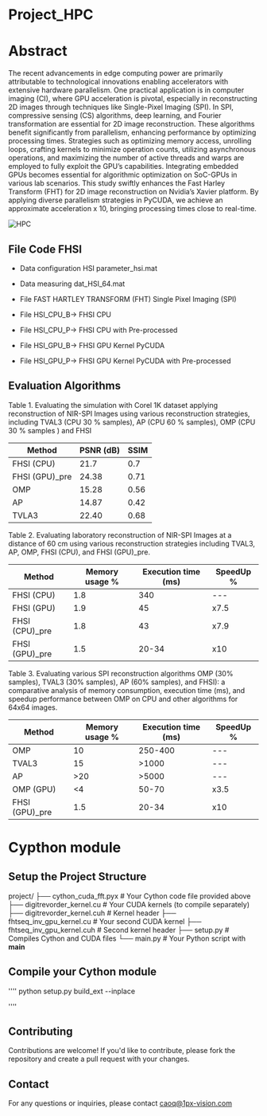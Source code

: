 # Project_HPC

# Abstract

The recent advancements in edge computing power are primarily attributable to technological innovations enabling accelerators with extensive hardware parallelism. One practical application is in computer imaging (CI), where GPU acceleration is pivotal, especially in reconstructing 2D images through techniques like Single-Pixel Imaging (SPI). In SPI, compressive sensing (CS) algorithms, deep learning, and Fourier transformation are essential for 2D image reconstruction. These algorithms benefit significantly from parallelism, enhancing performance by optimizing processing times. Strategies such as optimizing memory access, unrolling loops, crafting kernels to minimize operation counts, utilizing asynchronous operations, and maximizing the number of active threads and warps are employed to fully exploit the GPU’s capabilities. Integrating embedded GPUs becomes essential for algorithmic optimization on SoC-GPUs in various lab scenarios. This study swiftly enhances the Fast Harley Transform (FHT) for 2D image reconstruction on Nvidia’s Xavier platform. By applying diverse parallelism strategies in PyCUDA, we achieve an approximate acceleration x 10, bringing processing times close to real-time.

![HPC](https://github.com/1Px-Vision/Project_HPC/assets/150855410/13bd4b32-6cbf-4291-bde1-ae11de2b72e6)

## File Code FHSI
* Data configuration HSI parameter_hsi.mat
* Data measuring dat_HSI_64.mat

* File FAST HARTLEY TRANSFORM (FHT) Single Pixel Imaging (SPI)
* File HSI_CPU_B-> FHSI CPU  
* File HSI_CPU_P-> FHSI CPU with Pre-processed

* File HSI_GPU_B-> FHSI GPU Kernel PyCUDA  
* File HSI_GPU_P-> FHSI GPU Kernel PyCUDA with Pre-processed    

## Evaluation Algorithms 

Table 1. Evaluating the simulation with Corel 1K dataset applying reconstruction of NIR-SPI Images using various reconstruction strategies, including TVAL3 (CPU 30 % samples), AP (CPU 60 % samples), OMP (CPU 30 % samples ) and FHSI

| Method  | PSNR (dB) |SSIM |
| ------------- | ------------- |------------- |
| FHSI (CPU)  | 21.7  |0.7  |
| FHSI (GPU)_pre  | 24.38  |0.71  |
| OMP  | 15.28  |0.56  |
|AP  | 14.87  |0.42  |
| TVLA3  | 22.40  |0.68 |

Table 2. Evaluating laboratory reconstruction of NIR-SPI Images at a distance of 60 cm using various reconstruction strategies including TVAL3, AP, OMP, FHSI (CPU), and FHSI (GPU)_pre.

| Method  | Memory usage % |Execution time (ms) |SpeedUp % |
| ------------- | ------------- |------------- |------------- |
| FHSI (CPU)  | 1.8 |340 |--- |
| FHSI (GPU)  | 1.9  |45  |x7.5|
| FHSI (CPU)_pre  | 1.8 |43 |x7.9 |
| FHSI (GPU)_pre  | 1.5 |20-34  |x10|

Table 3. Evaluating various SPI reconstruction algorithms OMP (30% samples), TVAL3 (30% samples), AP (60% samples), and FHSI): a comparative analysis of memory consumption, execution time (ms), and speedup performance between OMP on CPU and other algorithms for 64x64 images. 

| Method  | Memory usage % |Execution time (ms) |SpeedUp % |
| ------------- | ------------- |------------- |------------- |
| OMP  | 10 |250-400 |--- |
| TVAL3  | 15  |>1000  |---|
|AP  | >20 |>5000 |--- |
|OMP (GPU)  | <4  |50-70 |x3.5 |
| FHSI (GPU)_pre  | 1.5 |20-34  |x10|

# Cypthon module

## Setup the Project Structure
project/
├── cython_cuda_fft.pyx  # Your Cython code file provided above
├── digitrevorder_kernel.cu  # Your CUDA kernels (to compile separately)
├── digitrevorder_kernel.cuh # Kernel header
├── fhtseq_inv_gpu_kernel.cu # Your second CUDA kernel
├── fhtseq_inv_gpu_kernel.cuh # Second kernel header
├── setup.py             # Compiles Cython and CUDA files
└── main.py              # Your Python script with __main__

## Compile your Cython module
''''
python setup.py build_ext --inplace

''''

## Contributing
Contributions are welcome! If you'd like to contribute, please fork the repository and create a pull request with your changes.

## Contact
For any questions or inquiries, please contact caoq@1px-vision.com
